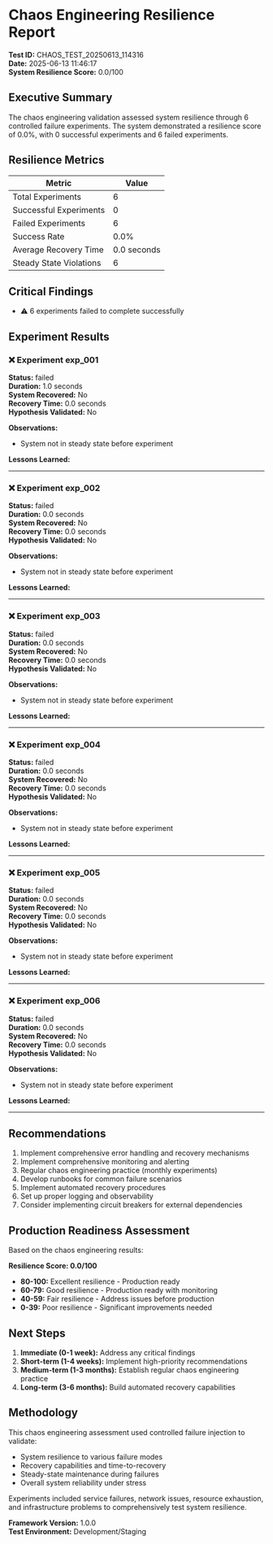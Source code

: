 # Chaos Engineering Resilience Report

**Test ID:** CHAOS_TEST_20250613_114316  
**Date:** 2025-06-13 11:46:17  
**System Resilience Score:** 0.0/100  

## Executive Summary

The chaos engineering validation assessed system resilience through 6 controlled failure experiments. The system demonstrated a resilience score of 0.0%, with 0 successful experiments and 6 failed experiments.

## Resilience Metrics

| Metric | Value |
|--------|-------|
| Total Experiments | 6 |
| Successful Experiments | 0 |
| Failed Experiments | 6 |
| Success Rate | 0.0% |
| Average Recovery Time | 0.0 seconds |
| Steady State Violations | 6 |

## Critical Findings

- ⚠️ 6 experiments failed to complete successfully


## Experiment Results

### ❌ Experiment exp_001

**Status:** failed  
**Duration:** 1.0 seconds  
**System Recovered:** No  
**Recovery Time:** 0.0 seconds  
**Hypothesis Validated:** No  

**Observations:**
- System not in steady state before experiment

**Lessons Learned:**

---
### ❌ Experiment exp_002

**Status:** failed  
**Duration:** 0.0 seconds  
**System Recovered:** No  
**Recovery Time:** 0.0 seconds  
**Hypothesis Validated:** No  

**Observations:**
- System not in steady state before experiment

**Lessons Learned:**

---
### ❌ Experiment exp_003

**Status:** failed  
**Duration:** 0.0 seconds  
**System Recovered:** No  
**Recovery Time:** 0.0 seconds  
**Hypothesis Validated:** No  

**Observations:**
- System not in steady state before experiment

**Lessons Learned:**

---
### ❌ Experiment exp_004

**Status:** failed  
**Duration:** 0.0 seconds  
**System Recovered:** No  
**Recovery Time:** 0.0 seconds  
**Hypothesis Validated:** No  

**Observations:**
- System not in steady state before experiment

**Lessons Learned:**

---
### ❌ Experiment exp_005

**Status:** failed  
**Duration:** 0.0 seconds  
**System Recovered:** No  
**Recovery Time:** 0.0 seconds  
**Hypothesis Validated:** No  

**Observations:**
- System not in steady state before experiment

**Lessons Learned:**

---
### ❌ Experiment exp_006

**Status:** failed  
**Duration:** 0.0 seconds  
**System Recovered:** No  
**Recovery Time:** 0.0 seconds  
**Hypothesis Validated:** No  

**Observations:**
- System not in steady state before experiment

**Lessons Learned:**

---


## Recommendations

1. Implement comprehensive error handling and recovery mechanisms
2. Implement comprehensive monitoring and alerting
3. Regular chaos engineering practice (monthly experiments)
4. Develop runbooks for common failure scenarios
5. Implement automated recovery procedures
6. Set up proper logging and observability
7. Consider implementing circuit breakers for external dependencies


## Production Readiness Assessment

Based on the chaos engineering results:

**Resilience Score: 0.0/100**

- **80-100:** Excellent resilience - Production ready
- **60-79:** Good resilience - Production ready with monitoring
- **40-59:** Fair resilience - Address issues before production
- **0-39:** Poor resilience - Significant improvements needed

## Next Steps

1. **Immediate (0-1 week):** Address any critical findings
2. **Short-term (1-4 weeks):** Implement high-priority recommendations
3. **Medium-term (1-3 months):** Establish regular chaos engineering practice
4. **Long-term (3-6 months):** Build automated recovery capabilities

## Methodology

This chaos engineering assessment used controlled failure injection to validate:
- System resilience to various failure modes
- Recovery capabilities and time-to-recovery
- Steady-state maintenance during failures
- Overall system reliability under stress

Experiments included service failures, network issues, resource exhaustion, and infrastructure problems to comprehensively test system resilience.

**Framework Version:** 1.0.0  
**Test Environment:** Development/Staging  
